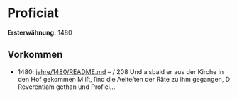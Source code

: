 # Proficiat

**Ersterwähnung:** 1480

## Vorkommen
- 1480: [jahre/1480/README.md](../jahre/1480/README.md) – /
208 Und alsbald er aus der Kirche in den Hof gekommen
M iſt, ſind die Aelteſten der Räte zu ihm gegangen,
D Reverentiam gethan und Profici...

